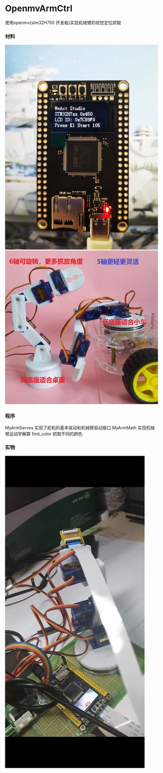 # OpenmvArmCtrl
使用openmv(stm32H750 开发板)实现机械臂的视觉定位抓取
### 材料
![开发板](img/openmv.jpg)
![机械臂](img/arm.jpg)
### 程序
MyArmServos 实现了舵机的基本驱动和机械臂驱动接口
MyArmMath  实现机械臂运动学解算
find_color 抓取不同的颜色
### 实物
![实物](img/1.jpg)
